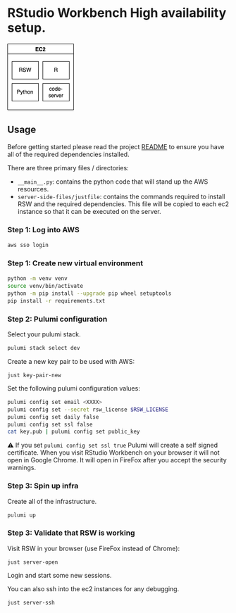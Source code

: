 # RStudio Workbench High availability setup.

![](infra.drawio.png)


## Usage

Before getting started please read the project [README](../../README.md) to ensure you have all of the required dependencies installed.

There are three primary files / directories:

- `__main__.py`: contains the python code that will stand up the AWS resources.
- `server-side-files/justfile`: contains the commands required to install RSW and the required dependencies. This file will be copied to each ec2 instance so that it can be executed on the server.

### Step 1: Log into AWS

```bash
aws sso login
```

### Step 1: Create new virtual environment

```bash
python -m venv venv
source venv/bin/activate
python -m pip install --upgrade pip wheel setuptools
pip install -r requirements.txt
```

### Step 2: Pulumi configuration

Select your pulumi stack.

```bash
pulumi stack select dev
```

Create a new key pair to be used with AWS:

```
just key-pair-new
```

Set the following pulumi configuration values:

```bash
pulumi config set email <XXXX>
pulumi config set --secret rsw_license $RSW_LICENSE
pulumi config set daily false
pulumi config set ssl false
cat key.pub | pulumi config set public_key
```

⚠️ If you set `pulumi config set ssl true` Pulumi will create a self signed certificate. When you visit RStudio Workbench on your browser it will not open in Google Chrome. It will open in FireFox after you accept the security warnings.

### Step 3: Spin up infra

Create all of the infrastructure.

```bash
pulumi up
```

### Step 3: Validate that RSW is working

Visit RSW in your browser (use FireFox instead of Chrome):

```
just server-open
```

Login and start some new sessions.

You can also ssh into the ec2 instances for any debugging.

```bash
just server-ssh
```